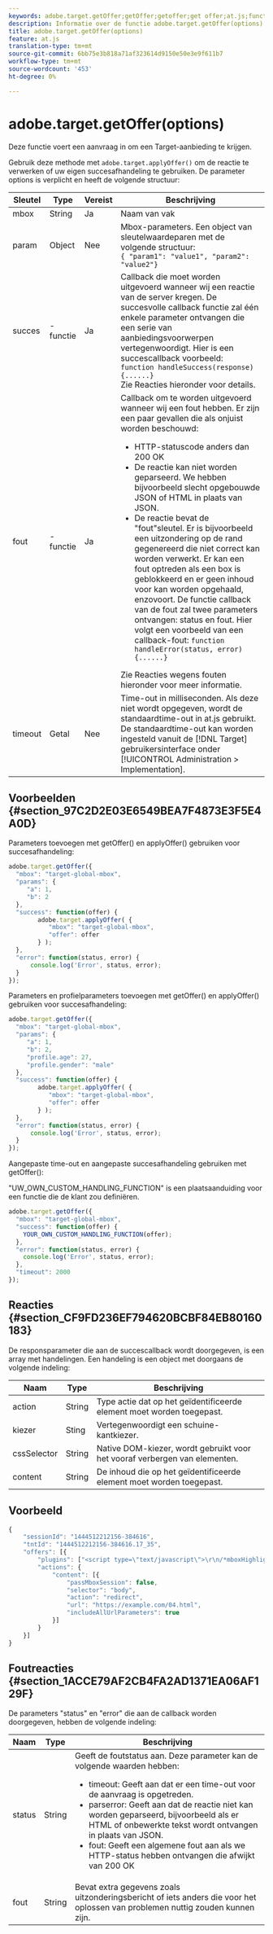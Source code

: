 ```yaml
---
keywords: adobe.target.getOffer;getOffer;getoffer;get offer;at.js;functions;function
description: Informatie over de functie adobe.target.getOffer(options) voor de Adobe Target at.js JavaScript-bibliotheek.
title: adobe.target.getOffer(options)
feature: at.js
translation-type: tm+mt
source-git-commit: 6bb75e3b818a71af323614d9150e50e3e9f611b7
workflow-type: tm+mt
source-wordcount: '453'
ht-degree: 0%

---
```



# adobe.target.getOffer(options)

Deze functie voert een aanvraag in om een Target-aanbieding te krijgen.

Gebruik deze methode met `adobe.target.applyOffer()` om de reactie te verwerken of uw eigen succesafhandeling te gebruiken. De parameter options is verplicht en heeft de volgende structuur:

| Sleutel | Type | Vereist | Beschrijving |
|--- |--- |--- |--- |
| mbox | String | Ja | Naam van vak |
| param | Object | Nee | Mbox-parameters. Een object van sleutelwaardeparen met de volgende structuur:<br>`{ "param1": "value1", "param2": "value2"}` |
| succes | -functie | Ja | Callback die moet worden uitgevoerd wanneer wij een reactie van de server kregen. De succesvolle callback functie zal één enkele parameter ontvangen die een serie van aanbiedingsvoorwerpen vertegenwoordigt. Hier is een succescallback voorbeeld:<br>`function handleSuccess(response){......}`<br>Zie Reacties hieronder voor details. |
| fout | -functie | Ja | Callback om te worden uitgevoerd wanneer wij een fout hebben. Er zijn een paar gevallen die als onjuist worden beschouwd:<ul><li>HTTP-statuscode anders dan 200 OK</li><li>De reactie kan niet worden geparseerd. We hebben bijvoorbeeld slecht opgebouwde JSON of HTML in plaats van JSON.</li><li>De reactie bevat de &quot;fout&quot;sleutel. Er is bijvoorbeeld een uitzondering op de rand gegenereerd die niet correct kan worden verwerkt. Er kan een fout optreden als een box is geblokkeerd en er geen inhoud voor kan worden opgehaald, enzovoort. De functie callback van de fout zal twee parameters ontvangen: status en fout. Hier volgt een voorbeeld van een callback-fout: `function handleError(status, error){......}`</li></ul>Zie Reacties wegens fouten hieronder voor meer informatie. |
| timeout | Getal | Nee | Time-out in milliseconden. Als deze niet wordt opgegeven, wordt de standaardtime-out in at.js gebruikt.<br>De standaardtime-out kan worden ingesteld vanuit de  [!DNL Target] gebruikersinterface onder  [!UICONTROL Administration > Implementation]. |

## Voorbeelden {#section_97C2D2E03E6549BEA7F4873E3F5E4A0D}

Parameters toevoegen met getOffer() en applyOffer() gebruiken voor succesafhandeling:

```javascript
adobe.target.getOffer({   
  "mbox": "target-global-mbox", 
  "params": { 
     "a": 1, 
     "b": 2 
  }, 
  "success": function(offer) {           
        adobe.target.applyOffer( {  
           "mbox": "target-global-mbox", 
           "offer": offer  
        } ); 
  },   
  "error": function(status, error) {           
      console.log('Error', status, error); 
  } 
});
```

Parameters en profielparameters toevoegen met getOffer() en applyOffer() gebruiken voor succesafhandeling:

```javascript
adobe.target.getOffer({   
  "mbox": "target-global-mbox", 
  "params": { 
     "a": 1, 
     "b": 2, 
     "profile.age": 27, 
     "profile.gender": "male" 
  }, 
  "success": function(offer) {           
        adobe.target.applyOffer( {  
           "mbox": "target-global-mbox", 
           "offer": offer  
        } ); 
  },   
  "error": function(status, error) {           
      console.log('Error', status, error); 
  } 
});
```

Aangepaste time-out en aangepaste succesafhandeling gebruiken met getOffer():

&quot;UW_OWN_CUSTOM_HANDLING_FUNCTION&quot; is een plaatsaanduiding voor een functie die de klant zou definiëren.

```javascript
adobe.target.getOffer({     
  "mbox": "target-global-mbox",   
  "success": function(offer) { 
    YOUR_OWN_CUSTOM_HANDLING_FUNCTION(offer);   
  }, 
  "error": function(status, error) {                 
    console.log('Error', status, error);   
  },   
  "timeout": 2000 
});
```

## Reacties {#section_CF9FD236EF794620BCBF84EB80160183}

De responsparameter die aan de succescallback wordt doorgegeven, is een array met handelingen. Een handeling is een object met doorgaans de volgende indeling:

| Naam | Type | Beschrijving |
|--- |--- |--- |
| action | String | Type actie dat op het geïdentificeerde element moet worden toegepast. |
| kiezer | Sting | Vertegenwoordigt een schuine-kantkiezer. |
| cssSelector | String | Native DOM-kiezer, wordt gebruikt voor het vooraf verbergen van elementen. |
| content | String | De inhoud die op het geïdentificeerde element moet worden toegepast. |

## Voorbeeld

```javascript
{ 
    "sessionId": "1444512212156-384616", 
    "tntId": "1444512212156-384616.17_35", 
    "offers": [{ 
        "plugins": ["<script type=\"text/javascript\">\r\n/*mboxHighlight+ (1of2) v1 ==> Response Plugin*/\r\nwindow.ttMETA=(typeof(window.ttMETA)!='undefined')?window.ttMETA:[];window.ttMETA.push({'mbox':'target-global-mbox','campaign':'at: redirect ootb','experience':'Experience B','offer':'/at_redirect_ootb/experiences/1/pages/0/1442082890250'});window.ttMBX=function(x){var mbxList=[];for(i=0;i<ttMETA.length;i++){if(ttMETA[i].mbox==x.getName()){mbxList.push(ttMETA[i])}}return mbxList[x.getId()]}\r\n</script>"], 
        "actions": { 
            "content": [{ 
                "passMboxSession": false, 
                "selector": "body", 
                "action": "redirect", 
                "url": "https://example.com/04.html", 
                "includeAllUrlParameters": true 
            }] 
        } 
    }] 
}
```

## Foutreacties {#section_1ACCE79AF2CB4FA2AD1371EA06AF129F}

De parameters &quot;status&quot; en &quot;error&quot; die aan de callback worden doorgegeven, hebben de volgende indeling:

| Naam | Type | Beschrijving |
|--- |--- |--- |
| status | String | Geeft de foutstatus aan. Deze parameter kan de volgende waarden hebben:<ul><li>timeout: Geeft aan dat er een time-out voor de aanvraag is opgetreden.</li><li>parserror: Geeft aan dat de reactie niet kan worden geparseerd, bijvoorbeeld als er HTML of onbewerkte tekst wordt ontvangen in plaats van JSON.</li><li>fout: Geeft een algemene fout aan als we HTTP-status hebben ontvangen die afwijkt van 200 OK</li></ul> |
| fout | String | Bevat extra gegevens zoals uitzonderingsbericht of iets anders die voor het oplossen van problemen nuttig zouden kunnen zijn. |